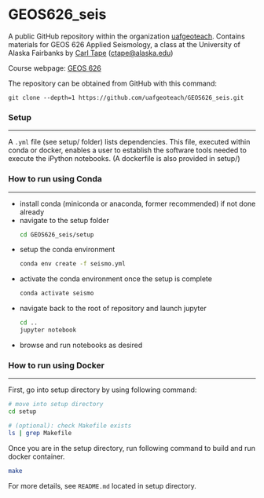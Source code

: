 # GEOS626_seis

A public GitHub repository within the organization
[uafgeoteach](https://github.com/uafgeoteach). Contains materials for GEOS 626 Applied Seismology, a class at the University of Alaska Fairbanks by [Carl Tape](https://sites.google.com/alaska.edu/carltape/) ([ctape@alaska.edu](mailto:ctape@alaska.edu))

Course webpage: [GEOS 626](https://sites.google.com/alaska.edu/carltape/home/teaching/aseis)  

The repository can be obtained from GitHub with this command:
```
git clone --depth=1 https://github.com/uafgeoteach/GEOS626_seis.git
```

### Setup
---
A `.yml` file (see setup/ folder) lists dependencies. This file, executed within conda or docker, enables a user to establish the software tools needed to execute the iPython notebooks. (A dockerfile is also provided in setup/)

### How to run using Conda
---

- install conda (miniconda or anaconda, former recommended) if not done already
- navigate to the setup folder
  ```bash
  cd GEOS626_seis/setup
  ```
- setup the conda environment
  ```bash
  conda env create -f seismo.yml
  ```
- activate the conda environment once the setup is complete
  ```bash
  conda activate seismo
  ```
- navigate back to the root of repository and launch jupyter
  ```bash
  cd ..
  jupyter notebook
  ```
- browse and run notebooks as desired


### How to run using Docker
---

First, go into setup directory by using following command:

```bash
# move into setup directory
cd setup

# (optional): check Makefile exists 
ls | grep Makefile
```


Once you are in the setup directory, run following command to build and run docker container.

``` bash
make
```

For more details, see `README.md` located in setup directory.